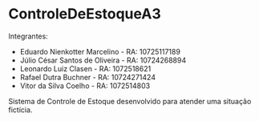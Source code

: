 # ControleDeEstoqueA3

Integrantes: 
- Eduardo Nienkotter Marcelino <dudunm> - RA: 10725117189
- Júlio César Santos de Oliveira <juliolvv> - RA: 10724268894
- Leonardo Luiz Clasen <leoclasen> - RA: 1072518621
- Rafael Dutra Buchner <moggo1313> - RA: 10724271424
- Vitor da Silva Coelho <VitorScoelho12>- RA: 1072514803

Sistema de Controle de Estoque desenvolvido para atender uma situação fictícia.
